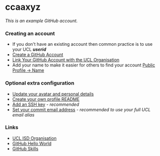 <!--
**ccaaxyz/ccaaxyz** is a ✨ _special_ ✨ repository because its `README.md` (this file) appears on your GitHub profile.

Here are some ideas to get you started:

- 🔭 I’m currently working on ...
- 🌱 I’m currently learning ...
- 👯 I’m looking to collaborate on ...
- 🤔 I’m looking for help with ...
- 💬 Ask me about ...
- 📫 How to reach me: ...
- 😄 Pronouns: ...
- ⚡ Fun fact: ...
-->

# ccaaxyz

_This is an example GitHub account._



### Creating an account

- If you don't have an existing account then common practice is to use your UCL **_userid_**
- [Create a GitHub Account](https://wiki.ucl.ac.uk/display/DP/Create+a+GitHub+Account)
- [Link Your GitHub Account with the UCL Organisation](https://wiki.ucl.ac.uk/display/DP/Link+Your+GitHub+Account+with+the+UCL+Organization)
- Add your name to make it easier for others to find your account [Public Profile -> Name](https://github.com/settings/profile)

### Optional extra configuration

- [Update your avatar and personal details](https://docs.github.com/en/account-and-profile/setting-up-and-managing-your-github-profile/customizing-your-profile/personalizing-your-profile)
- [Create your own profile README](https://docs.github.com/en/account-and-profile/setting-up-and-managing-your-github-profile/customizing-your-profile/managing-your-profile-readme)
- [Add an SSH key](https://docs.github.com/en/authentication/connecting-to-github-with-ssh/about-ssh) _- recommended_
- [Set your commit email address](https://docs.github.com/en/enterprise-server@3.3/account-and-profile/setting-up-and-managing-your-personal-account-on-github/managing-email-preferences/setting-your-commit-email-address) _- recommended to use your full UCL email alias_

### Links

- [UCL ISD Organisation](https://github.com/ucl-isd)
- [GitHub Hello World](https://docs.github.com/en/get-started/quickstart/hello-world)
- [GitHub Skills](https://skills.github.com/)
